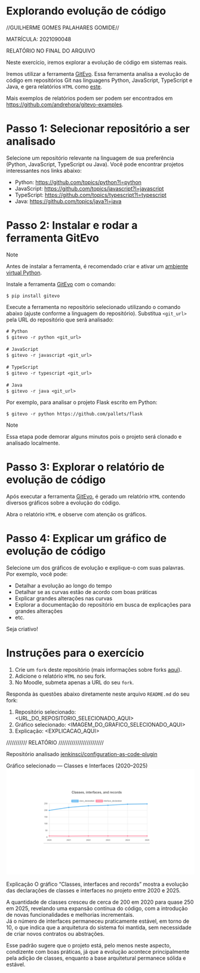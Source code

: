# Explorando evolução de código

//GUILHERME GOMES PALAHARES GOMIDE//

MATRÍCULA: 2021090048

RELATÓRIO NO FINAL DO ARQUIVO



Neste exercício, iremos explorar a evolução de código em sistemas reais.

Iremos utilizar a ferramenta [GitEvo](https://github.com/andrehora/gitevo).
Essa ferramenta analisa a evolução de código em repositórios Git nas linguagens Python, JavaScript, TypeScript e Java, e gera relatórios `HTML` como [este](https://andrehora.github.io/gitevo-examples/python/pandas.html).

Mais exemplos de relatórios podem ser podem ser encontrados em https://github.com/andrehora/gitevo-examples.

# Passo 1: Selecionar repositório a ser analisado

Selecione um repositório relevante na linguagem de sua preferência (Python, JavaScript, TypeScript ou Java).
Você pode encontrar projetos interessantes nos links abaixo:

- Python: https://github.com/topics/python?l=python
- JavaScript: https://github.com/topics/javascript?l=javascript
- TypeScript: https://github.com/topics/typescript?l=typescript
- Java: https://github.com/topics/java?l=java

# Passo 2: Instalar e rodar a ferramenta GitEvo

> [!NOTE]
> Antes de instalar a ferramenta, é recomendado criar e ativar um [ambiente virtual Python](https://packaging.python.org/en/latest/guides/installing-using-pip-and-virtual-environments/#create-and-use-virtual-environments).

Instale a ferramenta [GitEvo](https://github.com/andrehora/gitevo) com o comando:

```
$ pip install gitevo
```

Execute a ferramenta no repositório selecionado utilizando o comando abaixo (ajuste conforme a linguagem do repositório).
Substitua `<git_url>` pela URL do repositório que será analisado:

```shell
# Python
$ gitevo -r python <git_url>

# JavaScript
$ gitevo -r javascript <git_url>

# TypeScript
$ gitevo -r typescript <git_url>

# Java
$ gitevo -r java <git_url>
```

Por exemplo, para analisar o projeto Flask escrito em Python:

```
$ gitevo -r python https://github.com/pallets/flask
```

> [!NOTE]
> Essa etapa pode demorar alguns minutos pois o projeto será clonado e analisado localmente.

# Passo 3: Explorar o relatório de evolução de código

Após executar a ferramenta [GitEvo](https://github.com/andrehora/gitevo), é gerado um relatório `HTML` contendo diversos gráficos sobre a evolução do código.

Abra o relatório `HTML` e observe com atenção os gráficos.

# Passo 4: Explicar um gráfico de evolução de código

Selecione um dos gráficos de evolução e explique-o com suas palavras.
Por exemplo, você pode:

- Detalhar a evolução ao longo do tempo
- Detalhar se as curvas estão de acordo com boas práticas
- Explicar grandes alterações nas curvas
- Explorar a documentação do repositório em busca de explicações para grandes alterações
- etc.

Seja criativo!

# Instruções para o exercício

1. Crie um `fork` deste repositório (mais informações sobre forks [aqui](https://docs.github.com/pt/pull-requests/collaborating-with-pull-requests/working-with-forks/fork-a-repo)).
2. Adicione o relatório `HTML` no seu fork.
3. No Moodle, submeta apenas a URL do seu `fork`.

Responda às questões abaixo diretamente neste arquivo `README.md` do seu fork:

1. Repositório selecionado: <URL_DO_REPOSITORIO_SELECIONADO_AQUI>
2. Gráfico selecionado: <IMAGEM_DO_GRAFICO_SELECIONADO_AQUI>
3. Explicação: <EXPLICACAO_AQUI>


/////////// RELATÓRIO ////////////////////////




Repositório analisado
[jenkinsci/configuration-as-code-plugin](https://github.com/jenkinsci/configuration-as-code-plugin)

Gráfico selecionado — Classes e Interfaces (2020–2025)
![Classes e Interfaces](report/classes-interfaces.png)

Explicação
O gráfico “Classes, interfaces and records” mostra a evolução das declarações de classes e interfaces no projeto entre 2020 e 2025.  

A quantidade de classes cresceu de cerca de 200 em 2020 para quase 250 em 2025, revelando uma expansão contínua do código, com a introdução de novas funcionalidades e melhorias incrementais.  
Já o número de interfaces permaneceu praticamente estável, em torno de 10, o que indica que a arquitetura do sistema foi mantida, sem necessidade de criar novos contratos ou abstrações.  

Esse padrão sugere que o projeto está, pelo menos neste aspecto, condizente com boas práticas, já que a evolução acontece principalmente pela adição de classes, enquanto a base arquitetural permanece sólida e estável.
